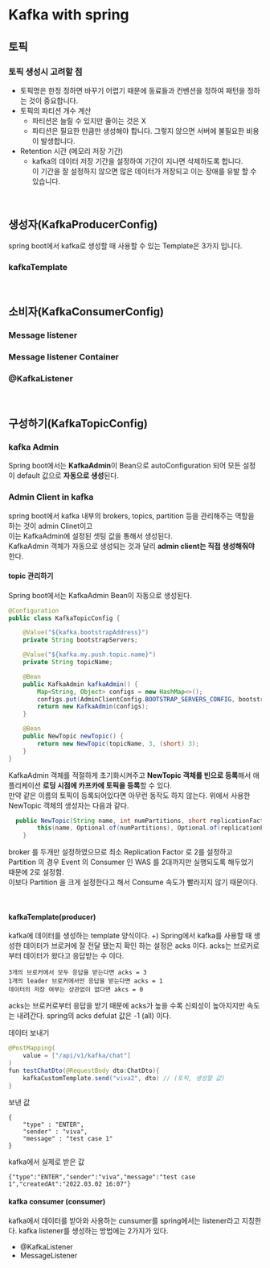 # Kafka with spring

## 토픽
### 토픽 생성시 고려할 점
- 토픽명은 한정 정하면 바꾸기 어렵기 때문에 동료들과 컨벤션을 정하여 패턴을 정하는 것이 중요합니다.
- 토픽의 파티션 개수 계산
  - 파티션은 늘릴 수 있지만 줄이는 것은 X
  - 파티션은 필요한 만큼만 생성해야 합니다. 그렇지 않으면 서버에 불필요한 비용이 발생합니다. 
- Retention 시간 (메모리 저장 기간)
  - kafka의 데이터 저장 기간을 설정하여 기간이 지나면 삭제하도록 합니다. <br>
  이 기간을 잘 설정하지 않으면 많은 데이터가 저장되고 이는 장애를 유발 할 수 있습니다.

<br>

## 생성자(KafkaProducerConfig)
spring boot에서 kafka로 생성할 때 사용할 수 있는 Template은 3가지 입니다.
### kafkaTemplate


<br>

## 소비자(KafkaConsumerConfig)
### Message listener

### Message listener Container

### @KafkaListener

<br>

## 구성하기(KafkaTopicConfig)
### kafka Admin
Spring boot에서는 **KafkaAdmin**이 Bean으로 autoConfiguration 되어 모든 설정이 default 값으로 **자동으로 생성**된다.

### Admin Client in kafka
spring boot에서 kafka 내부의 brokers, topics, partition 등을 관리해주는 역할을 하는 것이 admin Clinet이고<br> 
이는 KafkaAdmin에 설정된 셋팅 값을 통해서 생성된다.<br>
KafkaAdmin 객체가 자동으로 생성되는 것과 달리 **admin client는 직접 생성해줘야** 한다.

#### topic 관리하기
Spring boot에서는 KafkaAdmin Bean이 자동으로 생성된다.

```java
@Configuration
public class KafkaTopicConfig {

    @Value("${kafka.bootstrapAddress}")
    private String bootstrapServers;

    @Value("${kafka.my.push.topic.name}")
    private String topicName;

    @Bean
    public KafkaAdmin kafkaAdmin() {
        Map<String, Object> configs = new HashMap<>();
        configs.put(AdminClientConfig.BOOTSTRAP_SERVERS_CONFIG, bootstrapServers);
        return new KafkaAdmin(configs);
    }

    @Bean
    public NewTopic newTopic() {
        return new NewTopic(topicName, 3, (short) 3);
    }
}
```
KafkaAdmin 객체를 적절하게 초기화시켜주고 **NewTopic 객체를 빈으로 등록**해서 애플리케이션 **로딩 시점에 카프카에 토픽을 등록**할 수 있다.<br> 
만약 같은 이름의 토픽이 등록되어있다면 아무런 동작도 하지 않는다. 위에서 사용한 NewTopic 객체의 생성자는 다음과 같다.

```java
  public NewTopic(String name, int numPartitions, short replicationFactor) {
        this(name, Optional.of(numPartitions), Optional.of(replicationFactor));
    }
```
broker 를 두개만 설정하였으므로 최소 Replication Factor 로 2를 설정하고<br>
Partition 의 경우 Event 의 Consumer 인 WAS 를 2대까지만 실행되도록 해두었기 때문에 2로 설정함.<br>
이보다 Partition 을 크게 설정한다고 해서 Consume 속도가 빨라지지 않기 때문이다.


<br>

#### kafkaTemplate(producer)
kafka에 데이터를 생성하는 template 양식이다.
+) Spring에서 kafka를 사용할 때 생성한 데이터가 브로커에 잘 전달 됐는지 확인 하는 설정은 acks 이다.
acks는 브로커로 부터 데이터가 왔다고 응답받는 수 이다.
```
3개의 브로커에서 모두 응답을 받는다면 acks = 3
1개의 leader 브로커에서만 응답을 받는다면 acks = 1
데이터의 저장 여부는 상관없이 없다면 akcs = 0
```
acks는 브로커로부터 응답을 받기 때문에 acks가 높을 수록 신뢰성이 높아지지만 속도는 내려간다. spring의 acks defulat 값은 -1 (all) 이다.


데이터 보내기
```java
@PostMapping(
    value = ["/api/v1/kafka/chat"]
)
fun testChatDto(@RequestBody dto:ChatDto){
    kafkaCustomTemplate.send("viva2", dto) // (토픽, 생성할 값)
}
```

보낸 값
```
{
    "type" : "ENTER",
    "sender" : "viva",
    "message" : "test case 1"
}
```

kafka에서 실제로 받은 값
```
{"type":"ENTER","sender":"viva","message":"test case 1","createdAt":"2022.03.02 16:07"}
```


#### kafka consumer (consumer)
kafka에서 데이터를 받아와 사용하는 cunsumer를 spring에서는 listener라고 지칭한다.
kafka listener를 생성하는 방법에는 2가지가 있다.
- @KafkaListener
- MessageListener

